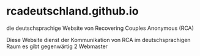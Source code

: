 # rcadeutschland.github.io
die deutschsprachige Website von Recovering Couples Anonymous (RCA)

Diese Website dienst der Kommunikation von RCA im deutschsprachigen Raum
es gibt gegenwärtig 2 Webmaster
